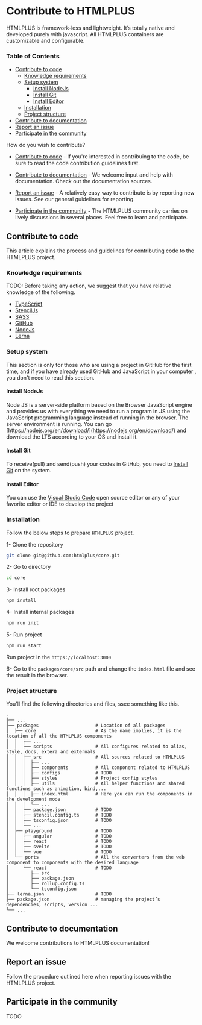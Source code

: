# Contribute to HTMLPLUS

HTMLPLUS is framework-less and lightweight. It’s totally native and developed purely with javascript. All HTMLPLUS containers are customizable and configurable.

### Table of Contents
  - [Contribute to code](#contribute-to-code)
    - [Knowledge requirements](#knowledge-requirements)
    - [Setup system](#setup-system)
      - [Install NodeJs](#install-nodejs)
      - [Install Git](#install-git)
      - [Install Editor](#install-editor)
    - [Installation](#installation)
    - [Project structure](#project-structure)
  - [Contribute to documentation](#contribute-to-documentation)
  - [Report an issue](#report-an-issue)
  - [Participate in the community](#participate-in-the-community)

How do you wish to contribute?

- [Contribute to code](#contribute-to-code) - If you're interested in contribuing to the code, be sure to read the code contribution guidelines first.
  
- [Contribute to documentation](#contribute-to-documentation) - We welcome input and help with documentation. Check out the documentation sources.
  
- [Report an issue](#report-an-issue) - A relatively easy way to contribute is by reporting new issues. See our general guidelines for reporting.

- [Participate in the community](#participate-in-the-community) - The HTMLPLUS community carries on lively discussions in several places. Feel free to learn and participate.

## Contribute to code
This article explains the process and guidelines for contributing code to the HTMLPLUS project.

### Knowledge requirements
TODO: Before taking any action, we suggest that you have relative knowledge of the following.
- [TypeScript](https://www.typescriptlang.org)
- [StencilJs](https://stenciljs.com)
- [SASS](https://sass-lang.com)
- [GitHub](https://github.com)
- [NodeJs](https://nodejs.org)
- [Lerna](https://lerna.js.org)

### Setup system
This section is only for those who are using a project in GitHub for the first time, and if you have already used GitHub and JavaScript in your computer , you don't need to read this section.

#### Install NodeJs
Node JS is a server-side platform based on the Browser JavaScript engine and provides us with everything we need to run a program in JS using the JavaScript programming language instead of running in the browser. The server environment is running.
You can go [https://nodejs.org/en/download/](https://nodejs.org/en/download/) and download the LTS according to your OS and install it.

#### Install Git
To receive(pull) and send(push) your codes in GitHub, you need to [Install Git](https://git-scm.com/download/win) on the system.

#### Install Editor
You can use the [Visual Studio Code](https://code.visualstudio.com/download) open source editor or any of your favorite editor or IDE to develop the project

### Installation
Follow the below steps to prepare `HTMLPLUS` project.

1- Clone the repository
```sh
git clone git@github.com:htmlplus/core.git
```

2- Go to directory
```sh
cd core
```

3- Install root packages
```sh
npm install
```

4- Install internal packages
```sh
npm run init
```

5- Run project
```sh
npm run start
```
Run project in the `https://localhost:3000`

6- Go to the `packages/core/src` path and change the `index.html` file and see the result in the browser.

### Project structure
You'll find the following directories and files, ssee something like this.
     
    .
    ├── ...
    ├── packages                     # Location of all packages
    │  ├── core                      # As the name implies, it is the location of all the HTMLPLUS components
    │  │  ├── ...
    │  │  ├── scripts                # All configures related to alias, style, docs, extera and externals
    │  │  ├── src                    # All sources related to HTMLPLUS
    │  │  │  ├── ...
    │  │  │  ├── components          # All component related to HTMLPLUS
    │  │  │  ├── configs             # TODO
    │  │  │  ├── styles              # Project config styles
    │  │  │  ├── utils               # All helper functions and shared functions such as animation, bind,...
    │  │  │  ├── index.html          # Here you can run the components in the development mode
    │  │  │  └── ...
    │  │  ├── package.json           # TODO
    │  │  ├── stencil.config.ts      # TODO
    │  │  ├── tsconfig.json          # TODO
    │  │  └── ...
    │  ├── playground                # TODO
    │  │  ├── angular                # TODO
    │  │  ├── react                  # TODO
    │  │  ├── svelte                 # TODO
    │  │  └── vue                    # TODO
    │  └── ports                     # All the converters from the web component to components with the desired language
    │     └── react                  # TODO
    │        ├── src
    │        ├── package.json
    │        ├── rollup.config.ts
    │        └── tsconfig.json
    ├── lerna.json                   # TODO
    ├── package.json                 # managing the project’s dependencies, scripts, version ...
    └── ...

## Contribute to documentation
We welcome contributions to HTMLPLUS documentation!
 
## Report an issue
Follow the procedure outlined here when reporting issues with the HTMLPLUS project.

## Participate in the community
TODO